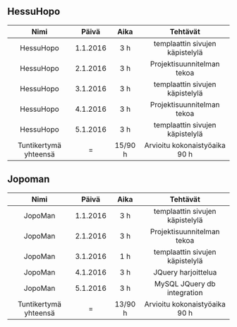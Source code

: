 ## HessuHopo

| Nimi | Päivä | Aika | Tehtävät |
|:----:|:----:|:----:|:----:|
| HessuHopo | 1.1.2016 | 3 h | templaattin sivujen käpistelylä |
| HessuHopo | 2.1.2016 | 3 h | Projektisuunnitelman tekoa |
| HessuHopo | 3.1.2016 | 3 h | templaattin sivujen käpistelylä |
| HessuHopo | 4.1.2016 | 3 h | Projektisuunnitelman tekoa |
| HessuHopo | 5.1.2016 | 3 h | templaattin sivujen käpistelylä |
| Tuntikertymä yhteensä | =  | 15/90 h | Arvioitu kokonaistyöaika 90 h |

## Jopoman

| Nimi | Päivä | Aika | Tehtävät |
|:----:|:----:|:----:|:----:|
| JopoMan | 1.1.2016 | 3 h | templaattin sivujen käpistelylä |
| JopoMan | 2.1.2016 | 3 h | Projektisuunnitelman tekoa |
| JopoMan | 3.1.2016 | 1 h | templaattin sivujen käpistelylä |
| JopoMan | 4.1.2016 | 3 h | JQuery harjoittelua |
| JopoMan | 5.1.2016 | 3 h | MySQL JQuery db integration |
| Tuntikertymä yhteensä | =  | 13/90 h | Arvioitu kokonaistyöaika 90 h |


